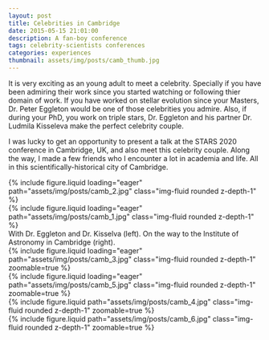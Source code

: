```yaml
---
layout: post
title: Celebrities in Cambridge
date: 2015-05-15 21:01:00
description: A fan-boy conference
tags: celebrity-scientists conferences
categories: experiences
thumbnail: assets/img/posts/camb_thumb.jpg
---
```


It is very exciting as an young adult to meet a celebrity. Specially if you have been admiring their work since you started watching or following thier domain of work. If you have worked on stellar evolution since your Masters, Dr. Peter Eggleton would be one of those celebrities you admire. Also, if during your PhD, you work on triple stars, Dr. Eggleton and his partner Dr. Ludmila Kisseleva make the perfect celebrity couple. 

I was lucky to get an opportunity to present a talk at the STARS 2020 conference in Cambridge, UK, and also meet this celebrity couple. Along the way, I made a few friends who I encounter a lot in academia and life. All in this scientifically-historical city of Cambridge.

<div class="row mt-3">
    <div class="col-sm mt-3 mt-md-0">
        {% include figure.liquid loading="eager" path="assets/img/posts/camb_2.jpg" class="img-fluid rounded z-depth-1" %}
    </div>
    <div class="col-sm mt-3 mt-md-0">
        {% include figure.liquid loading="eager" path="assets/img/posts/camb_1.jpg" class="img-fluid rounded z-depth-1" %}
    </div>
</div>
<div class="caption">
    With Dr. Eggleton and Dr. Kisselva (left). On the way to the Institute of Astronomy in Cambridge (right).
</div>

<div class="row mt-3">
    <div class="col-sm mt-3 mt-md-0">
        {% include figure.liquid loading="eager" path="assets/img/posts/camb_3.jpg" class="img-fluid rounded z-depth-1" zoomable=true %}
    </div>
    <div class="col-sm mt-3 mt-md-0">
        {% include figure.liquid loading="eager" path="assets/img/posts/camb_5.jpg" class="img-fluid rounded z-depth-1" zoomable=true %}
    </div>
</div>

<div class="row mt-3">
    <div class="col-sm mt-3 mt-md-0">
        {% include figure.liquid path="assets/img/posts/camb_4.jpg" class="img-fluid rounded z-depth-1" zoomable=true %}
    </div>
    <div class="col-sm mt-3 mt-md-0">
        {% include figure.liquid path="assets/img/posts/camb_6.jpg" class="img-fluid rounded z-depth-1" zoomable=true %}
    </div>
</div>
